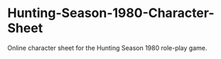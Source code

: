 # Hunting-Season-1980-Character-Sheet
Online character sheet for the Hunting Season 1980 role-play game.
